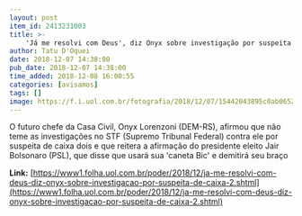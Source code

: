 ```yaml
---
layout: post
item_id: 2413231003
title: >-
    'Já me resolvi com Deus', diz Onyx sobre investigação por suspeita de caixa 2
author: Tatu D'Oquei
date: 2018-12-07 14:38:00
pub_date: 2018-12-07 14:38:00
time_added: 2018-12-08 16:00:55
categories: [avisamos]
tags: []
image: https://f.i.uol.com.br/fotografia/2018/12/07/15442043895c0ab06528a93_1544204389_3x2_rt.jpg
---
```


O futuro chefe da Casa Civil, Onyx Lorenzoni (DEM-RS), afirmou que não teme as investigações no STF (Supremo Tribunal Federal) contra ele por suspeita de caixa dois e que reitera a afirmação do presidente eleito Jair Bolsonaro (PSL), que disse que usará sua 'caneta Bic' e demitirá seu braço

**Link:** [https://www1.folha.uol.com.br/poder/2018/12/ja-me-resolvi-com-deus-diz-onyx-sobre-investigacao-por-suspeita-de-caixa-2.shtml](https://www1.folha.uol.com.br/poder/2018/12/ja-me-resolvi-com-deus-diz-onyx-sobre-investigacao-por-suspeita-de-caixa-2.shtml)

